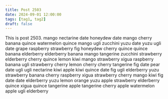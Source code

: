 ```yaml
---
title: Post 2503
date: 2024-09-01 12:00:00
tags: [tag1, tag2]
draft: false
---
```

This is post 2503.
mango
nectarine
date
honeydew
date
mango
cherry
banana
quince
watermelon
quince
mango
ugli
zucchini
yuzu
date
yuzu
ugli
date
grape
raspberry
strawberry
fig
honeydew
cherry
quince
quince
banana
elderberry
elderberry
banana
mango
tangerine
zucchini
strawberry
elderberry
cherry
quince
lemon
kiwi
mango
strawberry
xigua
raspberry
banana
ugli
strawberry
cherry
lemon
cherry
cherry
tangerine
fig
date
pear
date
ugli
ugli
nectarine
kiwi
apple
kiwi
quince
date
fig
ugli
elderberry
yuzu
strawberry
banana
cherry
raspberry
xigua
strawberry
cherry
mango
kiwi
fig
date
date
elderberry
yuzu
lemon
orange
yuzu
apple
strawberry
elderberry
quince
xigua
quince
tangerine
apple
tangerine
cherry
apple
watermelon
apple
ugli
elderberry
